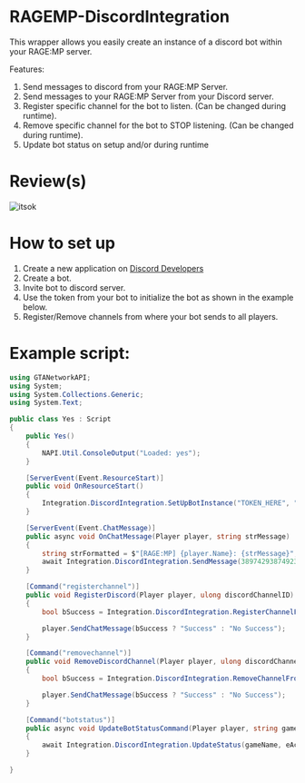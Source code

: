 # RAGEMP-DiscordIntegration
This wrapper allows you easily create an instance of a discord bot within your RAGE:MP server.

Features:
1. Send messages to discord from your RAGE:MP Server.
2. Send messages to your RAGE:MP Server from your Discord server.
3. Register specific channel for the bot to listen. (Can be changed during runtime).
3. Remove specific channel for the bot to STOP listening. (Can be changed during runtime).
4. Update bot status on setup and/or during runtime

# Review(s)
![itsok](https://i.imgur.com/1hz3CU5.png)

# How to set up
1. Create a new application on [Discord Developers](https://discord.com/developers/applications)
2. Create a bot.
3. Invite bot to discord server.
4. Use the token from your bot to initialize the bot as shown in the example below.
5. Register/Remove channels from where your bot sends to all players.

# Example script:
```cs
using GTANetworkAPI;
using System;
using System.Collections.Generic;
using System.Text;

public class Yes : Script
{
    public Yes()
    {
        NAPI.Util.ConsoleOutput("Loaded: yes");
    }

    [ServerEvent(Event.ResourceStart)]
    public void OnResourceStart()
    {
        Integration.DiscordIntegration.SetUpBotInstance("TOKEN_HERE", "RAGE:MP", Discord.ActivityType.Playing, Discord.UserStatus.DoNotDisturb);
    }

    [ServerEvent(Event.ChatMessage)]
    public async void OnChatMessage(Player player, string strMessage)
    {
        string strFormatted = $"[RAGE:MP] {player.Name}: {strMessage}";
        await Integration.DiscordIntegration.SendMessage(3897429387492374, strFormatted, true).ConfigureAwait(true);
    }

    [Command("registerchannel")]
    public void RegisterDiscord(Player player, ulong discordChannelID)
    {
        bool bSuccess = Integration.DiscordIntegration.RegisterChannelForListenting(discordChannelID);

        player.SendChatMessage(bSuccess ? "Success" : "No Success");
    }

    [Command("removechannel")]
    public void RemoveDiscordChannel(Player player, ulong discordChannelID)
    {
        bool bSuccess = Integration.DiscordIntegration.RemoveChannelFromListening(discordChannelID);

        player.SendChatMessage(bSuccess ? "Success" : "No Success");
    }

    [Command("botstatus")]
    public async void UpdateBotStatusCommand(Player player, string gameName, Discord.ActivityType eActivityType, Discord.UserStatus eUserStatus)
    {
        await Integration.DiscordIntegration.UpdateStatus(gameName, eActivityType, eUserStatus).ConfigureAwait(true);
    }

}

```
